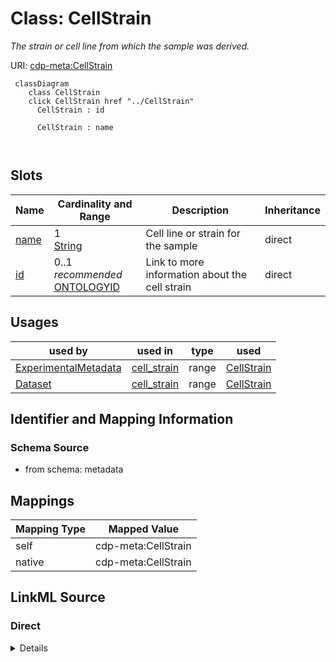 

# Class: CellStrain


_The strain or cell line from which the sample was derived._





URI: [cdp-meta:CellStrain](metadataCellStrain)






```mermaid
 classDiagram
    class CellStrain
    click CellStrain href "../CellStrain"
      CellStrain : id
        
      CellStrain : name
        
      
```




<!-- no inheritance hierarchy -->


## Slots

| Name | Cardinality and Range | Description | Inheritance |
| ---  | --- | --- | --- |
| [name](name.md) | 1 <br/> [String](String.md) | Cell line or strain for the sample | direct |
| [id](id.md) | 0..1 _recommended_ <br/> [ONTOLOGYID](ONTOLOGYID.md) | Link to more information about the cell strain | direct |





## Usages

| used by | used in | type | used |
| ---  | --- | --- | --- |
| [ExperimentalMetadata](ExperimentalMetadata.md) | [cell_strain](cell_strain.md) | range | [CellStrain](CellStrain.md) |
| [Dataset](Dataset.md) | [cell_strain](cell_strain.md) | range | [CellStrain](CellStrain.md) |






## Identifier and Mapping Information







### Schema Source


* from schema: metadata




## Mappings

| Mapping Type | Mapped Value |
| ---  | ---  |
| self | cdp-meta:CellStrain |
| native | cdp-meta:CellStrain |







## LinkML Source

<!-- TODO: investigate https://stackoverflow.com/questions/37606292/how-to-create-tabbed-code-blocks-in-mkdocs-or-sphinx -->

### Direct

<details>
```yaml
name: CellStrain
description: The strain or cell line from which the sample was derived.
from_schema: metadata
attributes:
  name:
    name: name
    description: Cell line or strain for the sample.
    from_schema: metadata
    exact_mappings:
    - cdp-common:cell_strain_name
    alias: name
    owner: CellStrain
    domain_of:
    - Author
    - OrganismDetails
    - TissueDetails
    - CellType
    - CellStrain
    - CellComponent
    - AnnotationObject
    - AnnotationMethodLinks
    range: string
    required: true
    inlined: true
    inlined_as_list: true
  id:
    name: id
    description: Link to more information about the cell strain.
    from_schema: metadata
    exact_mappings:
    - cdp-common:cell_strain_id
    alias: id
    owner: CellStrain
    domain_of:
    - TissueDetails
    - CellType
    - CellStrain
    - CellComponent
    - AnnotationObject
    range: ONTOLOGY_ID
    recommended: true
    inlined: true
    inlined_as_list: true
    pattern: ^[A-Z]+:[0-9]+$

```
</details>

### Induced

<details>
```yaml
name: CellStrain
description: The strain or cell line from which the sample was derived.
from_schema: metadata
attributes:
  name:
    name: name
    description: Cell line or strain for the sample.
    from_schema: metadata
    exact_mappings:
    - cdp-common:cell_strain_name
    alias: name
    owner: CellStrain
    domain_of:
    - Author
    - OrganismDetails
    - TissueDetails
    - CellType
    - CellStrain
    - CellComponent
    - AnnotationObject
    - AnnotationMethodLinks
    range: string
    required: true
    inlined: true
    inlined_as_list: true
  id:
    name: id
    description: Link to more information about the cell strain.
    from_schema: metadata
    exact_mappings:
    - cdp-common:cell_strain_id
    alias: id
    owner: CellStrain
    domain_of:
    - TissueDetails
    - CellType
    - CellStrain
    - CellComponent
    - AnnotationObject
    range: ONTOLOGY_ID
    recommended: true
    inlined: true
    inlined_as_list: true
    pattern: ^[A-Z]+:[0-9]+$

```
</details>